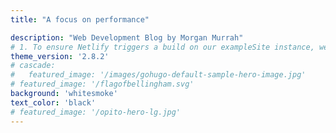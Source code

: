 ```yaml
---
title: "A focus on performance"

description: "Web Development Blog by Morgan Murrah"
# 1. To ensure Netlify triggers a build on our exampleSite instance, we need to change a file in the exampleSite directory.
theme_version: '2.8.2'
# cascade:
#   featured_image: '/images/gohugo-default-sample-hero-image.jpg'
# featured_image: '/flagofbellingham.svg'
background: 'whitesmoke'
text_color: 'black'
# featured_image: '/opito-hero-lg.jpg'
---
```

